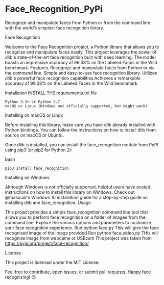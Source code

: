 # Face_Recognition_PyPi
 Recognize and manipulate faces from Python or from the command line with the world’s simplest face recognition library.


Face Recognition

Welcome to the Face Recognition project, a Python library that allows you to recognize and manipulate faces easily. This project leverages the power of dlib's state-of-the-art face recognition built with deep learning. The model boasts an impressive accuracy of 99.38% on the Labeled Faces in the Wild benchmark.
Features. Recognize and manipulate faces from Python or via the command line. Simple and easy-to-use face recognition library. Utilizes dlib's powerful face recognition capabilities.Achieves a remarkable accuracy of 99.38% on the Labeled Faces in the Wild benchmark.

Installation
INSTALL THE requirements.txt file


    Python 3.3+ or Python 2.7
    macOS or Linux (Windows not officially supported, but might work)

Installing on macOS or Linux

Before installing this library, make sure you have dlib already installed with Python bindings. You can follow the instructions on how to install dlib from source on macOS or Ubuntu.

Once dlib is installed, you can install the face_recognition module from PyPI using pip3 (or pip2 for Python 2):

bash

    pip3 install face_recognition

Installing on Windows

Although Windows is not officially supported, helpful users have posted instructions on how to install this library on Windows. Check out @masoudr’s Windows 10 installation guide for a step-by-step guide on installing dlib and face_recognition.
Usage

This project provides a simple face_recognition command line tool that allows you to perform face recognition on a folder of images from the command line. Explore the various options and parameters to customize your face recognition experience. 
Run python face.py
This will give the face recognised image of the image provided 
Run python face_video.py
THis will recognise image from webcame or USBcam
This project was taken from https://pypi.org/project/face-recognition/ 

License

This project is licensed under the MIT License.

Feel free to contribute, open issues, or submit pull requests. Happy face recognizing! 😊

